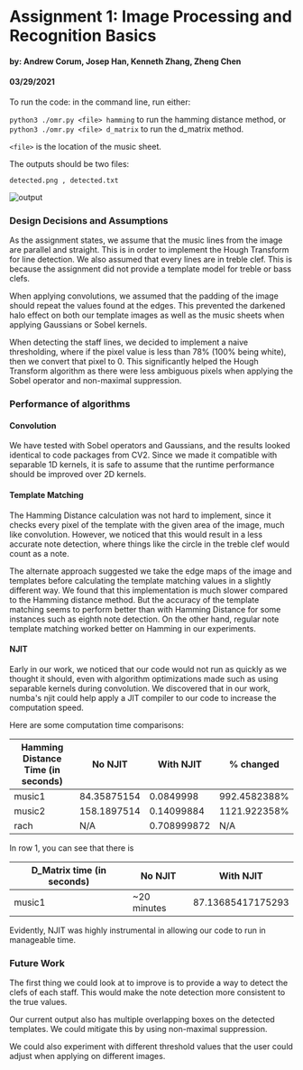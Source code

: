 # Assignment 1: Image Processing and Recognition Basics
#### by: Andrew Corum, Josep Han, Kenneth Zhang, Zheng Chen
#### 03/29/2021

 <!-- Your report should explain how to run your code
and any design decisions or other assumptions you made -->

To run the code: in the command line, run either: 

<!-- ```python3 omr.py ./images/music1.png hamming``` -->
```python3 ./omr.py <file> hamming```
to run the hamming distance method, or 
```python3 ./omr.py <file> d_matrix```
to run the d_matrix method.

```<file>``` is the location of the music sheet.


The outputs should be two files: 

```detected.png , detected.txt```

![output](detected.png)

### Design Decisions and Assumptions
As the assignment states, we assume that the music lines from the image are parallel and straight. This is in order to implement the Hough Transform for line detection. We also assumed that every lines are in treble clef. This is because the assignment did not provide a template model for treble or bass clefs. 

When applying convolutions, we assumed that the padding of the image should repeat the values found at the edges. This prevented the darkened halo effect on both our template images as well as the music sheets when applying Gaussians or Sobel kernels.

When detecting the staff lines, we decided to implement a naive thresholding, where if the pixel value is less than 78% (100% being white), then we convert that pixel to 0. This significantly helped the Hough Transform algorithm as there were less ambiguous pixels when applying the Sobel operator and non-maximal suppression.

### Performance of algorithms
#### Convolution
We have tested with Sobel operators and Gaussians, and the results looked identical to code packages from CV2. Since we made it compatible with separable 1D kernels, it is safe to assume that the runtime performance should be improved over 2D kernels.

<!-- #### Hamming Distance -->


#### Template Matching
The Hamming Distance calculation was not hard to implement, since it checks every pixel of the template with the given area of the image, much like convolution. However, we noticed that this would result in a less accurate note detection, where things like the circle in the treble clef would count as a note. 

The alternate approach suggested we take the edge maps of the image and templates before calculating the template matching values in a slightly different way. We found that this implementation is much slower compared to the Hamming distance method. But the accuracy of the template matching seems to perform better than with Hamming Distance for some instances such as eighth note detection. On the other hand, regular note template matching worked better on Hamming in our experiments.



#### NJIT 
Early in our work, we noticed that our code would not run as quickly as we thought it should, even with algorithm optimizations made such as using separable kernels during convolution. We discovered that in our work, numba's njit could help apply a JIT compiler to our code to increase the computation speed.

Here are some computation time comparisons:

Hamming Distance Time (in seconds)|No NJIT|With NJIT| % changed
------------ | ------------ | -------------|---------------
music1|84.35875154|0.0849998 | 992.4582388%
music2|158.1897514|0.14099884 | 1121.922358%
rach|N/A|0.708999872 | N/A

In row 1, you can see that there is 

D_Matrix time (in seconds) |No NJIT|With NJIT
------------ | ------------ | -------------
music1|~20 minutes|87.13685417175293

Evidently, NJIT was highly instrumental in allowing our code to run in manageable time.

### Future Work
The first thing we could look at to improve is to provide a way to detect the clefs of each staff. This would make the note detection more consistent to the true values. 

Our current output also has multiple overlapping boxes on the detected templates. We could mitigate this by using non-maximal suppression.

We could also experiment with different threshold values that the user could adjust when applying on different images.